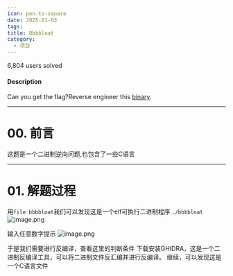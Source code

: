 ```yaml
---
icon: pen-to-square
date: 2025-01-03
tags: 
title: Bbbbloat
category:
  - 项目
---
```

6,804 users solved
#### Description

Can you get the flag?Reverse engineer this [binary](https://artifacts.picoctf.net/c/46/bbbbloat).

----
# 00. 前言
这题是一个二进制逆向问题,也包含了一些C语言

----
# 01. 解题过程
用`file bbbbloat`我们可以发现这是一个elf可执行二进制程序
`./bbbbloat`
![image.png](https://cdn.jsdelivr.net/gh/fakeppa/blog-img/20250110231903.png)

输入任意数字提示
![image.png](https://cdn.jsdelivr.net/gh/fakeppa/blog-img/20250110231950.png)

于是我们需要进行反编译，查看这里的判断条件
下载安装GHIDRA，这是一个二进制反编译工具，可以将二进制文件反汇编并进行反编译。
继续，可以发现这是一个C语言文件